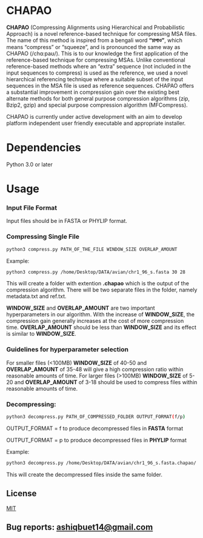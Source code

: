 # CHAPAO
**CHAPAO** (Compressing  Alignments  using  Hierarchical  and  Probabilistic  Approach) is a novel reference-based technique for compressing MSA files. The name of this method is inspired from a bengali word **“চাপাও”**, which means “compress” or “squeeze”, and is pronounced the same way as CHAPAO (/chɑ:paʊ/). This is to our knowledge the first application of the reference-based technique for compressing MSAs. Unlike conventional reference-based methods where an “extra” sequence (not included in the input sequences to compress) is used as the reference, we used a novel hierarchical referencing technique where a suitable subset of the input sequences in the MSA file is used as reference sequences. CHAPAO offers a substantial improvement in compression gain over the existing best alternate methods for both general purpose compression algorithms (zip, Bzip2, gzip) and special purpose compression algorithm (MFCompress).

CHAPAO is currently under active development with an aim to develop platform independent user friendly executable and appropriate installer. 

# Dependencies 
Python 3.0 or later 

# Usage 
### Input File Format
Input files should be in FASTA or PHYLIP format.

### Compressing Single File

```bash
python3 compress.py PATH_OF_THE_FILE WINDOW_SIZE OVERLAP_AMOUNT
```
Example:
```bash
python3 compress.py /home/Desktop/DATA/avian/chr1_96_s.fasta 30 28
```
This will create a folder with extention **.chapao** which is the output of the compression algorithm. There will be two separate files in the folder, namely metadata.txt and ref.txt.

**WINDOW_SIZE** and **OVERLAP_AMOUNT** are two important hyperparameters in our algorithm.  With the increase of **WINDOW_SIZE**, the compression gain generally increases at the cost of more compression time. **OVERLAP_AMOUNT** should be less than **WINDOW_SIZE** and its effect is similar to  **WINDOW_SIZE**.

### Guidelines for hyperparameter selection
For smaller files (<100MB) **WINDOW_SIZE** of 40-50 and **OVERLAP_AMOUNT** of 35-48 will give a high compression ratio within reasonable amounts of time.
For larger files (>100MB) **WINDOW_SIZE** of 5-20 and **OVERLAP_AMOUNT** of 3-18 should be used to compress files within reasonable amounts of time.



### Decompressing:

```bash
python3 decompress.py PATH_OF_COMPRESSED_FOLDER OUTPUT_FORMAT(f/p)
```


OUTPUT_FORMAT = f to produce decompressed files in **FASTA** format

OUTPUT_FORMAT = p to produce decompressed files in **PHYLIP** format

Example:
```bash
python3 decompress.py /home/Desktop/DATA/avian/chr1_96_s.fasta.chapao/ f
```
This will create the decompressed files inside the same folder.

## License
[MIT](https://choosealicense.com/licenses/mit/)

## Bug reports: ashiqbuet14@gmail.com
